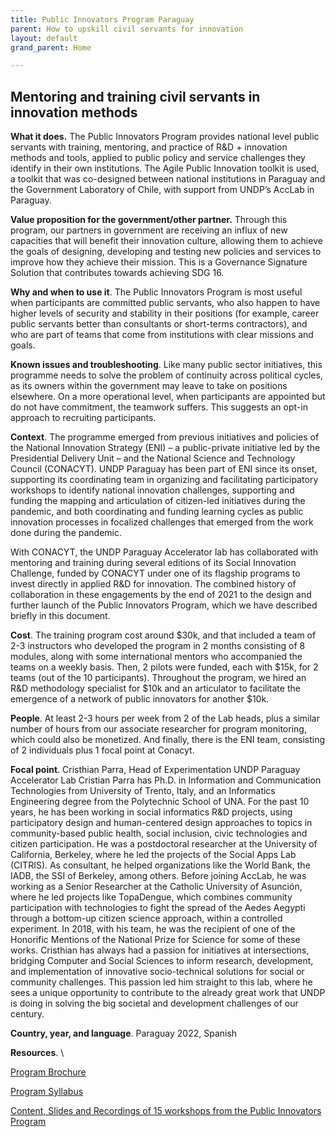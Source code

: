 ```yaml
---
title: Public Innovators Program Paraguay
parent: How to upskill civil servants for innovation
layout: default
grand_parent: Home

---
```


## Mentoring and training civil servants in innovation methods

**What it does.** The Public Innovators Program provides national level public servants with training, mentoring, and practice of R&D + innovation methods and tools, applied to public policy and service challenges they identify in their own institutions. The Agile Public Innovation toolkit is used, a  toolkit that was co-designed between national institutions in Paraguay and the Government Laboratory of Chile, with support from UNDP’s AccLab in Paraguay. 

**Value proposition for the government/other partner.** Through this program, our partners in government are receiving an influx of new capacities that will benefit their innovation culture, allowing them to achieve the goals of designing, developing and testing new policies and services to improve how they achieve their mission. This is a Governance Signature Solution that contributes towards achieving SDG 16.  

**Why and when to use it**. The Public Innovators Program is most useful when participants are committed public servants, who also happen to have higher levels of security and stability in their positions (for example, career public servants better than consultants or short-terms contractors), and who are part of teams that come from institutions with clear missions and goals.  

**Known issues and troubleshooting**. Like many public sector initiatives, this programme needs to solve the problem of continuity across political cycles, as its owners within the government may leave to take on positions elsewhere. On a more operational level, when participants are appointed but do not have commitment, the teamwork suffers. This suggests an opt-in approach to recruiting participants. 

**Context**. The programme emerged from previous initiatives and policies of the National Innovation Strategy (ENI) – a  public-private initiative led by the Presidential Delivery Unit – and the National Science and Technology Council (CONACYT). UNDP Paraguay has been part of ENI since its onset, supporting its coordinating team in organizing and facilitating participatory workshops to identify national innovation challenges, supporting and funding the mapping and articulation of citizen-led initiatives during the pandemic, and both coordinating and funding learning cycles as public innovation processes in focalized challenges that emerged from the work done during the pandemic. 

With CONACYT, the UNDP Paraguay Accelerator lab has collaborated with mentoring and training during several editions of its Social Innovation Challenge, funded by CONACYT under one of its flagship programs to invest directly in applied R&D for innovation. The combined history of collaboration in these engagements by the end of 2021 to the design and further launch of the Public Innovators Program, which we have described briefly in this document.  

**Cost**. The training program cost around $30k, and that included a team of 2-3 instructors who developed the program in 2 months consisting of 8 modules, along with some international mentors who accompanied the teams on a weekly basis. Then, 2 pilots were funded, each with $15k, for 2 teams (out of the 10 participants). Throughout the program, we hired an R&D methodology specialist for $10k and an articulator to facilitate the emergence of a network of public innovators for another $10k. 

**People**. At least 2-3 hours per week from 2 of the Lab heads, plus a similar number of hours from our associate researcher for program monitoring, which could also be monetized. And finally, there is the ENI team, consisting of 2 individuals plus 1 focal point at Conacyt.

**Focal point**. Cristhian Parra, Head of Experimentation UNDP Paraguay Accelerator Lab
Cristian Parra has Ph.D. in Information and Communication Technologies from University of Trento, Italy, and an Informatics Engineering degree from the Polytechnic School of UNA. For the past 10 years, he has been working in social informatics R&D projects, using participatory design and human-centered design approaches to topics in community-based public health, social inclusion, civic technologies and citizen participation. He was a postdoctoral researcher at the University of California, Berkeley, where he led the projects of the Social Apps Lab (CITRIS). As consultant, he helped organizations like the World Bank, the IADB, the SSI of Berkeley, among others. Before joining AccLab, he was working as a Senior Researcher at the Catholic University of Asunción, where he led projects like TopaDengue, which combines community participation with technologies to fight the spread of the Aedes Aegypti through a bottom-up citizen science approach, within a controlled experiment. In 2018, with his team, he was the recipient of one of the Honorific Mentions of the National Prize for Science for some of these works. Cristhian has always had a passion for initiatives at intersections, bridging Computer and Social Sciences to inform research, development, and implementation of innovative socio-technical solutions for social or community challenges. This passion led him straight to this lab, where he sees a unique opportunity to contribute to the already great work that UNDP is doing in solving the big societal and development challenges of our century.    

**Country, year, and language**. Paraguay 2022, Spanish

**Resources**. \

[Program Brochure ](https://drive.google.com/drive/u/1/folders/1tYMYZzm5dSIvAXPwZ1E5mZngW-xrFGRk)

[Program Syllabus](https://drive.google.com/drive/u/1/folders/1tYMYZzm5dSIvAXPwZ1E5mZngW-xrFGRk)

 [Content, Slides and Recordings of 15 workshops from the Public Innovators Program](https://drive.google.com/drive/u/1/folders/1DkX2xO2XDX2U5kWHN-zkU2iufa2cDCvm)